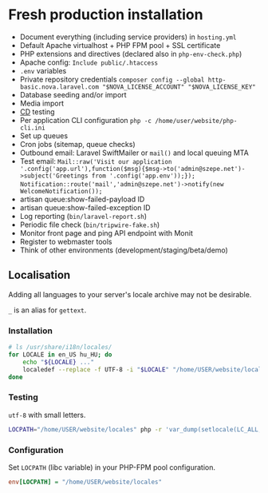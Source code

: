 # Fresh production installation

- Document everything (including service providers) in `hosting.yml`
- Default Apache virtualhost + PHP FPM pool + SSL certificate
- PHP extensions and directives (declared also in `php-env-check.php`)
- Apache config: `Include public/.htaccess`
- `.env` variables
- Private repository credentials `composer config --global http-basic.nova.laravel.com "$NOVA_LICENSE_ACCOUNT" "$NOVA_LICENSE_KEY"`
- Database seeding and/or import
- Media import
- [CD](/webserver/Continuous-integration-Continuous-delivery.md) testing
- Per application CLI configuration `php -c /home/user/website/php-cli.ini`
- Set up queues
- Cron jobs (sitemap, queue checks)
- Outbound email: Laravel SwiftMailer or `mail()` and local queuing MTA
- Test email: `Mail::raw('Visit our application '.config('app.url'),function($msg){$msg->to('admin@szepe.net')->subject('Greetings from '.config('app.env'));});`
    `Notification::route('mail','admin@szepe.net')->notify(new WelcomeNotification());`
- artisan queue:show-failed-payload ID
- artisan queue:show-failed-exception ID
- Log reporting (`bin/laravel-report.sh`)
- Periodic file check (`bin/tripwire-fake.sh`)
- Monitor front page and ping API endpoint with Monit
- Register to webmaster tools
- Think of other environments (development/staging/beta/demo)

## Localisation

Adding all languages to your server's locale archive may not be desirable.

`_` is an alias for `gettext`.

### Installation

```bash
# ls /usr/share/i18n/locales/
for LOCALE in en_US hu_HU; do
    echo "${LOCALE} ..."
    localedef --replace -f UTF-8 -i "$LOCALE" "/home/USER/website/locales/${LOCALE}.utf-8"
done
```

### Testing

`utf-8` with small letters.

```bash
LOCPATH="/home/USER/website/locales" php -r 'var_dump(setlocale(LC_ALL, "hu_HU.utf-8"));'
```

### Configuration

Set `LOCPATH` (libc variable) in your PHP-FPM pool configuration.

```ini
env[LOCPATH] = "/home/USER/website/locales"
```

